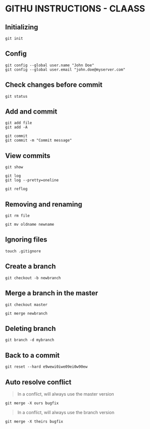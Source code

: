 # GITHU INSTRUCTIONS - CLAASS

## Initializing

```{r, engine='bash', count_lines}
git init
```

## Config

```{r, engine='bash', count_lines}
git config --global user.name "John Doe"
git config --global user.email "john.doe@myserver.com"
```

## Check changes before commit

```{r, engine='bash', count_lines}
git status
```

## Add and commit

```{r, engine='bash', count_lines}
git add file
git add -A
```

```{r, engine='bash', count_lines}
git commit
git commit -m "Commit message"
```

## View commits

```{r, engine='bash', count_lines}
git show
```

```{r, engine='bash', count_lines}
git log
git log --pretty=oneline
```

```{r, engine='bash', count_lines}
git reflog
```

## Removing and renaming

```{r, engine='bash', count_lines}
git rm file
```

```{r, engine='bash', count_lines}
git mv oldname newname
```

## Ignoring files

```{r, engine='bash', count_lines}
touch .gitignore
```

## Create a branch

```{r, engine='bash', count_lines}
git checkout -b newbranch
```

## Merge a branch in the master

```{r, engine='bash', count_lines}
git checkout master
```

```{r, engine='bash', count_lines}
git merge newbranch
```

## Deleting branch

```{r, engine='bash', count_lines}
git branch -d mybranch
```

## Back to a commit

```{r, engine='bash', count_lines}
git reset --hard e9wewi0iwe09ei0w90ew
```

## Auto resolve conflict

> In a conflict, will always use the master version

```{r, engine='bash', count_lines}
git merge -X ours bugfix
```
> In a conflict, will always use the branch version

```{r, engine='bash', count_lines}
git merge -X theirs bugfix
```
